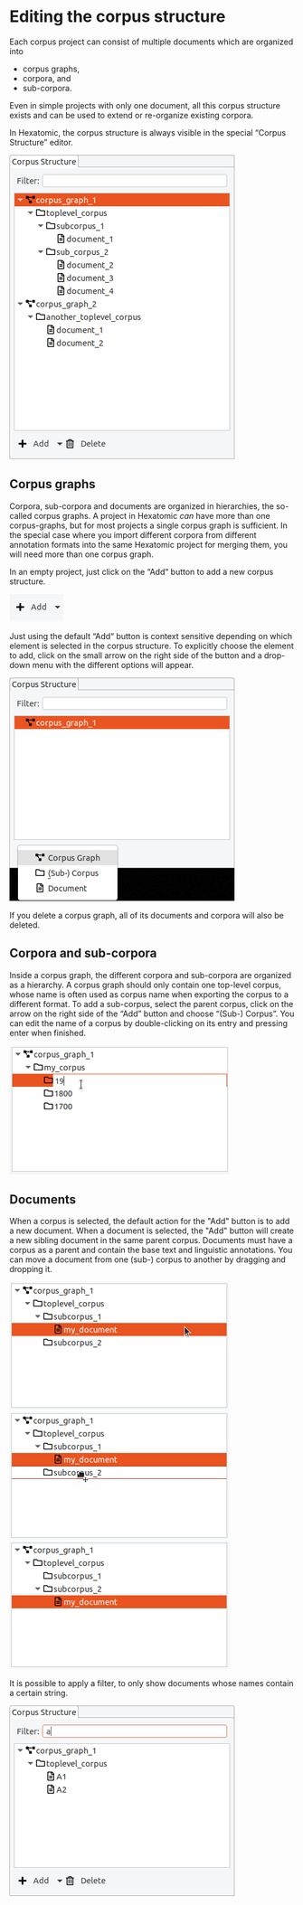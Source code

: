 # Editing the corpus structure

Each corpus project can consist of multiple documents which are organized into

- corpus graphs,
- corpora, and
- sub-corpora.

Even in simple projects with only one document, all this corpus structure exists and can be used to extend or re-organize existing corpora.

In Hexatomic, the corpus structure is always visible in the special “Corpus Structure” editor.

![An example corpus structure](./example-corpus-structure.png)

## Corpus graphs

Corpora, sub-corpora and documents are organized in hierarchies, the so-called corpus graphs.
A project in Hexatomic *can* have more than one corpus-graphs, but for most projects a single corpus graph is sufficient.
In the special case where you import different corpora from different annotation formats into the same Hexatomic project for merging them, you will need more than one corpus graph.

In an empty project, just click on the “Add“ button to add a new corpus structure.

![Add button for default action](./corpus-structure-add-default.png)

Just using the default “Add“ button is context sensitive depending on which element is selected in the corpus structure.
To explicitly choose the element to add, click on the small arrow on the right side of the button and a drop-down menu with the different options will appear.

![Add button for specific action](./corpus-structure-add-specific.png)

If you delete a corpus graph, all of its documents and corpora will also be deleted.


## Corpora and sub-corpora

Inside a corpus graph, the different corpora and sub-corpora are organized as a hierarchy.
A corpus graph should only contain one top-level corpus, whose name is often used as corpus name when exporting the corpus to a different format.
To add a sub-corpus, select the parent corpus, click on the arrow on the right side of the “Add” button and choose “(Sub-) Corpus”.
You can edit the name of a corpus by double-clicking on its entry and pressing enter when finished.

![Rename a corpus](./corpus-structure-rename.png)

## Documents

When a corpus is selected, the default action for the "Add" button is to add a new document.
When a document is selected, the "Add" button will create a new sibling document in the same parent corpus.
Documents must have a corpus as a parent and contain the base text and linguistic annotations.
You can move a document from one (sub-) corpus to another by dragging and dropping it.

![Drag document](./corpus-structure-drag.png)
![Drop document](./corpus-structure-drop.png)
![Drop document result](./corpus-structure-drop-result.png)

It is possible to apply a filter, to only show documents whose names contain a certain string.

![Filter by name](./corpus-structure-filter-doc.png)
